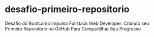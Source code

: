 # desafio-primeiro-repositorio
Desafio do Bootcamp Impulso Fullstack Web Developer: Criando seu Primeiro Repositório no GitHub Para Compartilhar Seu Progresso
